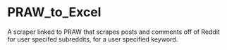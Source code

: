 # PRAW_to_Excel
A scraper linked to PRAW that scrapes posts and comments off of Reddit for user specifed subreddits, for a user specified keyword.
